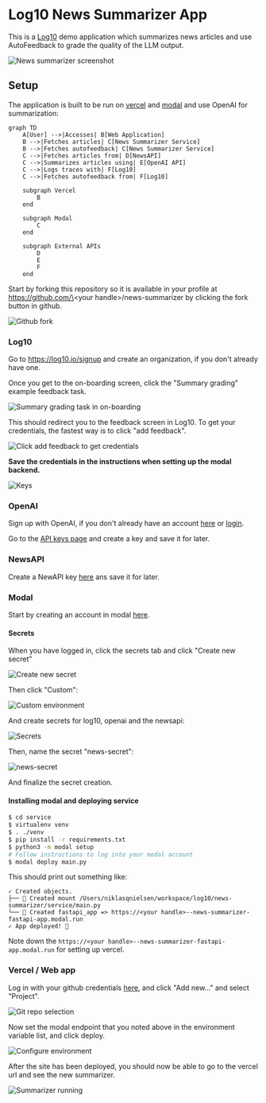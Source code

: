 # Log10 News Summarizer App

This is a [Log10](https://log10.io) demo application which summarizes news articles and use AutoFeedback to grade the quality of the LLM output.

![News summarizer screenshot](./docs/images/news-summarizer.png)

## Setup

The application is built to be run on [vercel](https://vercel.com) and [modal](https://modal.com) and use OpenAI for summarization:

```mermaid
graph TD
    A[User] -->|Accesses| B[Web Application]
    B -->|Fetches articles| C[News Summarizer Service]
    B -->|Fetches autofeedback| C[News Summarizer Service]
    C -->|Fetches articles from| D[NewsAPI]
    C -->|Summarizes articles using| E[OpenAI API]
    C -->|Logs traces with| F[Log10]
    C -->|Fetches autofeedback from| F[Log10]

    subgraph Vercel
        B
    end

    subgraph Modal
        C
    end

    subgraph External APIs
        D
        E
        F
    end
```

Start by forking this repository so it is available in your profile at https://github.com/\<your handle\>/news-summarizer by clicking the fork button in github.

![Github fork](./docs/images/fork.png)

### Log10

Go to https://log10.io/signup and create an organization, if you don't already have one.

Once you get to the on-boarding screen, click the "Summary grading" example feedback task.

![Summary grading task in on-boarding](./docs/images/create-summary-grading.png)

This should redirect you to the feedback screen in Log10. To get your credentials, the fastest way is to click "add feedback".

![Click add feedback to get credentials](./docs/images/add-feedback.png)

**Save the credentials in the instructions when setting up the modal backend.**

![Keys](./docs/images/keys.png)

### OpenAI

Sign up with OpenAI, if you don't already have an account [here](https://platform.openai.com/signup) or [login](https://platform.openai.com/).

Go to the [API keys page](https://platform.openai.com/api-keys) and create a key and save it for later.



### NewsAPI

Create a NewAPI key [here](https://newsapi.org/register) ans save it for later.

### Modal

Start by creating an account in modal [here](https://modal.com/signup).

#### Secrets

When you have logged in, click the secrets tab and click "Create new secret"

![Create new secret](./docs/images/create-new-secret.png)

Then click "Custom":

![Custom environment](./docs/images/custom-environment.png)

And create secrets for log10, openai and the newsapi:

![Secrets](./docs/images/secrets.png)

Then, name the secret "news-secret":

![news-secret](./docs/images/news-secret.png)

And finalize the secret creation.

#### Installing modal and deploying service


```bash
$ cd service
$ virtualenv venv
$ . ./venv
$ pip install -r requirements.txt
$ python3 -m modal setup
# Follow instructions to log into your modal account
$ modal deploy main.py
```

This should print out something like:

```
✓ Created objects.
├── 🔨 Created mount /Users/niklasqnielsen/workspace/log10/news-summarizer/service/main.py
└── 🔨 Created fastapi_app => https://<your handle>--news-summarizer-fastapi-app.modal.run
✓ App deployed! 🎉
```

Note down the `https://<your handle>--news-summarizer-fastapi-app.modal.run` for setting up vercel.

### Vercel / Web app

Log in with your github credentials [here](https://vercel.com/login), and click "Add new..." and select "Project".

![Git repo selection](./docs/images/git-select.png)

Now set the modal endpoint that you noted above in the environment variable list, and click deploy.

![Configure environment](./docs/images/modal-endpoint.png)

After the site has been deployed, you should now be able to go to the vercel url and see the new summarizer.

![Summarizer running](./docs/images/summarizer.png)

